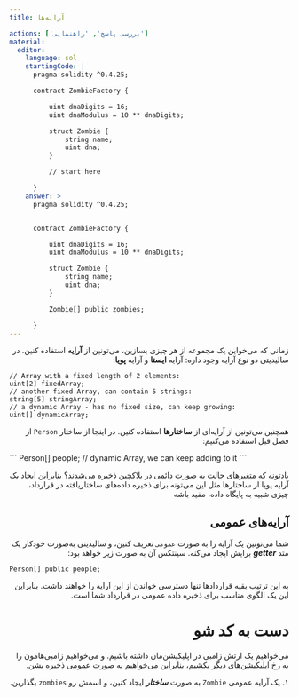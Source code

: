 ```yaml
---
title: آرایه‌ها

actions: ['بررسی پاسخ', 'راهنمایی']
material:
  editor:
    language: sol
    startingCode: |
      pragma solidity ^0.4.25;

      contract ZombieFactory {

          uint dnaDigits = 16;
          uint dnaModulus = 10 ** dnaDigits;

          struct Zombie {
              string name;
              uint dna;
          }

          // start here

      }
    answer: >
      pragma solidity ^0.4.25;


      contract ZombieFactory {

          uint dnaDigits = 16;
          uint dnaModulus = 10 ** dnaDigits;

          struct Zombie {
              string name;
              uint dna;
          }

          Zombie[] public zombies;

      }
---
```


<div dir="rtl">        

زمانی که می‌خواین یک مجموعه از هر چیزی بسازین، می‌تونین از **آرایه** استفاده کنین. در سالیدیتی دو نوع آرایه وجود داره: آرایه **ایستا** و آرایه **پویا**:
</div>

```
// Array with a fixed length of 2 elements:
uint[2] fixedArray;
// another fixed Array, can contain 5 strings:
string[5] stringArray;
// a dynamic Array - has no fixed size, can keep growing:
uint[] dynamicArray;
```

<div dir="rtl"> 
  
همچنین می‌تونین از آرایه‌ای از **ساختارها** استفاده کنین. در اینجا از ساختار `Person` از فصل قبل استفاده می‌کنیم:
</div>
```
Person[] people; // dynamic Array, we can keep adding to it
```
<div dir="rtl"> 


یادتونه که متغیرهای حالت به صورت دائمی در بلاکچین ذخیره می‌شدند؟ بنابراین ایجاد یک آرایه پویا از ساختارها مثل این می‌تونه برای ذخیره داده‌های ساختاریافته در قرارداد، چیزی شبیه به پایگاه داده، مفید باشه

## آرایه‌های عمومی

شما می‌تونین یک آرایه را به صورت `عمومی` تعریف کنین، و سالیدیتی به‌صورت خودکار یک متد **_getter_** برایش ایجاد می‌کنه. سینتکس آن به صورت زیر خواهد بود:
</div>

```
Person[] public people;
```
<div dir="rtl"> 
  
به این ترتیب بقیه قراردادها تنها دسترسی خواندن از این آرایه را خواهند داشت. بنابراین این یک الگوی مناسب برای ذخیره داده عمومی در قرارداد شما است.



# دست به کد شو

می‌خواهیم یک ارتش زامبی در اپلیکیشن‌مان داشته باشیم. و می‌خواهیم زامبی‌هامون را به رخ اپلیکیشن‌های دیگر بکشیم، بنابراین می‌خواهیم به صورت عمومی ذخیره بشن.

۱. یک آرایه عمومی `Zombie` به صورت **_ساختار_** ایجاد کنین، و اسمش رو `zombies` بگذارین.

</div>
